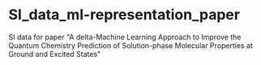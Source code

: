 # SI_data_ml-representation_paper
SI data for paper "A delta-Machine Learning Approach to Improve the Quantum Chemistry Prediction of Solution-phase Molecular Properties at Ground and Excited States"
